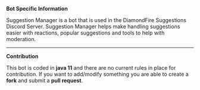 **Bot Specific Information**

Suggestion Manager is a bot that is used in the DiamondFire Suggestions Discord Server. Suggestion Manager helps make handling suggestions easier with reactions, popular suggestions and tools to help with moderation.
***

**Contribution** 

This bot is coded in **java 11** and there are no current rules in place for contribution. If you want to add/modify something you are able to create a **fork** and submit a **pull request**.
